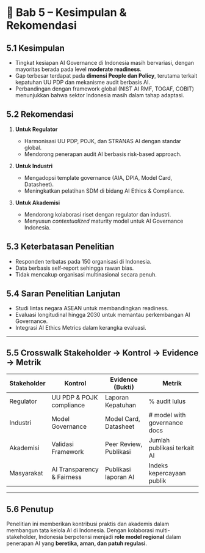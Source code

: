 # 🏁 Bab 5 – Kesimpulan & Rekomendasi

## 5.1 Kesimpulan
- Tingkat kesiapan AI Governance di Indonesia masih bervariasi, dengan mayoritas berada pada level **moderate readiness**.  
- Gap terbesar terdapat pada **dimensi People dan Policy**, terutama terkait kepatuhan UU PDP dan mekanisme audit berbasis AI.  
- Perbandingan dengan framework global (NIST AI RMF, TOGAF, COBIT) menunjukkan bahwa sektor Indonesia masih dalam tahap adaptasi.

## 5.2 Rekomendasi
1. **Untuk Regulator**  
   - Harmonisasi UU PDP, POJK, dan STRANAS AI dengan standar global.  
   - Mendorong penerapan audit AI berbasis risk-based approach.  

2. **Untuk Industri**  
   - Mengadopsi template governance (AIA, DPIA, Model Card, Datasheet).  
   - Meningkatkan pelatihan SDM di bidang AI Ethics & Compliance.  

3. **Untuk Akademisi**  
   - Mendorong kolaborasi riset dengan regulator dan industri.  
   - Menyusun *contextualized* maturity model untuk AI Governance Indonesia.  

## 5.3 Keterbatasan Penelitian
- Responden terbatas pada 150 organisasi di Indonesia.  
- Data berbasis self-report sehingga rawan bias.  
- Tidak mencakup organisasi multinasional secara penuh.  

## 5.4 Saran Penelitian Lanjutan
- Studi lintas negara ASEAN untuk membandingkan readiness.  
- Evaluasi longitudinal hingga 2030 untuk memantau perkembangan AI Governance.  
- Integrasi AI Ethics Metrics dalam kerangka evaluasi.

---

## 5.5 Crosswalk Stakeholder → Kontrol → Evidence → Metrik

| Stakeholder | Kontrol                     | Evidence (Bukti)         | Metrik                         |
|-------------|-----------------------------|--------------------------|--------------------------------|
| Regulator   | UU PDP & POJK compliance    | Laporan Kepatuhan        | % audit lulus                  |
| Industri    | Model Governance            | Model Card, Datasheet    | # model with governance docs   |
| Akademisi   | Validasi Framework           | Peer Review, Publikasi   | Jumlah publikasi terkait AI    |
| Masyarakat  | AI Transparency & Fairness  | Publikasi laporan AI     | Indeks kepercayaan publik      |

---

## 5.6 Penutup
Penelitian ini memberikan kontribusi praktis dan akademis dalam membangun tata kelola AI di Indonesia. Dengan kolaborasi multi-stakeholder, Indonesia berpotensi menjadi **role model regional** dalam penerapan AI yang **beretika, aman, dan patuh regulasi**.
